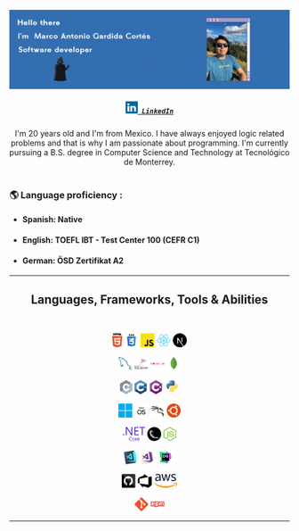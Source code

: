 ![me](images/Github.gif)

<h5 align="center">
  <code><a href="https://www.linkedin.com/in/marco-antonio-gardida-cort%C3%A9s-38a3441b5" title="LinkedIn Profile"><img width="22" src="images/linkedin.svg"> LinkedIn</a></code>
</h5>

<div align = "center">
I'm 20 years old and I'm from Mexico. I have always enjoyed logic related problems and that is why I am passionate about programming. I'm currently pursuing a B.S. degree in Computer Science and Technology at Tecnológico de Monterrey.
</div>

<br/>


### :earth_americas: Language proficiency :
 
- #### Spanish: Native
- #### English: TOEFL IBT - Test Center 100 (CEFR C1)
- #### German: ÖSD Zertifikat A2

<hr>
<h2 align="center">Languages, Frameworks, Tools & Abilities </h2>
<br>
<p align="center">
  <code><img title="HTML5" height="25" src="images/html5.svg"></code>
  <code><img title="CSS" height="25" src="images/css.svg"></code>
  <code><img title="Javascript" height="25" src="images/javascript.svg"></code>
  <code><img title="React" height="25" src="images/react-original.svg"></code>
  <code><img title="Next.js" height="25" src="images/nextjs.svg"></code>
</p>
<p align="center">
  <code><img title="MySQL" height="25" src="images/mysql.svg"></code>
  <code><img title="Microsoft SQL Server" height="25" src="images/SQLServer.svg"></code>
  <code><img title="Oracle" height="25" src="images/oracle.svg"></code>
  <code><img title="MongoDB" height="25" src="images/mongo.svg"></code>
</p>
<p align="center">
  <code><img title="C" height="25" src="images/c.svg"></code>
  <code><img title="C++" height="25" src="images/cpp.svg"></code>
  <code><img title="C#" height="25" src="images/cSharp.svg"></code>
  <code><img title="Python" height="25" src="images/python-original.svg"></code>
</p>
<p align="center">
  <code><img title="Windows" height="25" src="images/windows11.svg"></code>
  <code><img title="macOs" height="25" src="images/macos.svg"></code>
  <code><img title="KaliLinux" height="25" src="images/kalilinux.svg"></code>
  <code><img title="Ubuntu" height="25" src="images/ubuntu.svg"></code>
</p>
<p align="center">
  <code><img title=".NetCore" height="25" src="images/dotnetcore.svg"></code>
  <code><img title="Flask" height="25" src="images/flask.png"></code>
  <code><img title="Node.js" height="25" src="images/nodejs.svg"></code>
</p>
<p align="center">
  <code><img title="Microsoft Visual Studio Code" height="25" src="images/vscode.png"></code>
  <code><img title="Microsoft Visual Studio" height="25" src="images/visualstudio.png"></code>
  <code><img title="Data Grip" height="25" src="images/datagrip.svg"></code>
</p>
<p align="center">
  <code><img title="GitHub" height="25" src="images/github.svg"></code>
  <code><img title="Azure" height="25" src="images/azure.svg"></code>
  <code><img title="AWS" height="25" src="images/aws.svg"></code>
</p>
<p align="center">
  <code><img title="Git" height="25" src="images/git-original.svg"></code>
  <code><img title="npm" height="25" src="images/npm.svg"></code>
</p>
<hr>


<!--
**Ant20ni02/Ant20ni02** is a ✨ _special_ ✨ repository because its `README.md` (this file) appears on your GitHub profile.

Here are some ideas to get you started:

- 🔭 I’m currently working on ...
- 🌱 I’m currently learning ...
- 👯 I’m looking to collaborate on ...
- 🤔 I’m looking for help with ...
- 💬 Ask me about ...
- 📫 How to reach me: ...
- 😄 Pronouns: ...
- ⚡ Fun fact: ...
-->
